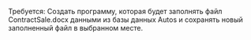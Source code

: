 Требуется: Создать программу, которая будет заполнять файл ContractSale.docx данными из базы данных Autos и сохранять новый заполненный файл в выбранном месте.
